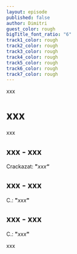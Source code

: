 ```yaml
---
layout: episode
published: false
author: Dimitri
guest_color: rough
bigTitle_font_ratio: "6"
track1_color: rough
track2_color: rough
track3_color: rough
track4_color: rough
track5_color: rough
track6_color: rough
track7_color: rough
---
```


 
<p id="introduction">
xxx
</p>
 
# xxx
xxx
<br>
 
 
## xxx - xxx
Crackazat: **"**_xxx_**“**
 
## xxx - xxx
C.: **"**_xxx_**"**
 
## xxx - xxx
C.: **"**_xxx_**"**
 
<p id="outroduction">
xxx
 
</p>